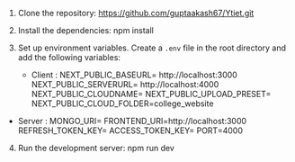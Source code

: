 1. Clone the repository:   https://github.com/guptaakash67/Ytiet.git

 2. Install the dependencies:
  npm install

3. Set up environment variables. Create a `.env` file in the root directory and add the following variables:

   * Client :
    NEXT_PUBLIC_BASEURL= http://localhost:3000
    NEXT_PUBLIC_SERVERURL= http://localhost:4000
     NEXT_PUBLIC_CLOUDNAME=
    NEXT_PUBLIC_UPLOAD_PRESET=
    NEXT_PUBLIC_CLOUD_FOLDER=college_website


  * Server :
   MONGO_URI=
   FRONTEND_URI=http://localhost:3000
   REFRESH_TOKEN_KEY=
   ACCESS_TOKEN_KEY=
    PORT=4000

4. Run the development server:
    npm run dev

